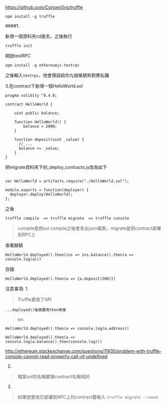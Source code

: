 
https://github.com/ConsenSys/truffle
```
npm install -g truffle
```

####1.

新增一個資料夾cd進去，之後執行
```
truffle init
```


開啟testRPC

```
npm install -g ethereumjs-testrpc
```

之後輸入`testrpc`，他會預設給你九組帳號和對應私鑰



3.在contract下新增一個HelloWorld.sol

```
pragma solidity ^0.4.8;

contract HelloWorld {

    uint public balance;

    function HelloWorld() {
        balance = 2000;
    }

    function deposit(uint _value) {
      // ...
      balance += _value;
    }
}
```
把migrate資料夾下的_deploy_contracts.js改為如下

```

var HelloWorld = artifacts.require("./HelloWorld.sol");

module.exports = function(deployer) {
  deployer.deploy(HelloWorld);
};

```



之後

```
truffle compile  => truffle migrate  => truffle console 
```
>compile是把sol compile之後會多出json檔案，migrate是把contract部署到RPC上

查看餘額
```
HelloWorld.deployed().then(ins => ins.balance().then(a => console.log(a)))

```
存錢

```
HelloWorld.deployed().then(a => {a.deposit(200)})
```






注意事項:
1.
>Truffle更改了API
```
...deployed()後面要用then來接
```

>ex:
```
HelloWorld.deployed().then(a => console.log(a.address))
```
```
HelloWorld.deployed().then(a => console.log(a.balance().then(console.log)))﻿
```
http://ethereum.stackexchange.com/questions/11935/problem-with-truffle-console-cannot-read-property-call-of-undefined

2.
>檔案sol的名稱要跟contract名稱相同

3.
>如果想更改已部署到RPC上的contract要輸入
`truffle migrate --reset`